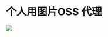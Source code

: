 
# 个人用图片OSS 代理
[![](https://cdn.mfawa.top/image-oss/image/超清4k.7w70vm22gp.png?raw=true)](https://cdn.mfawa.top/image-oss/image/超清4k.7w70vm22gp.png?raw=true)
